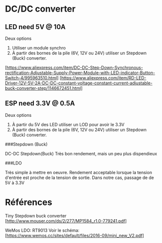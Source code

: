 # DC/DC converter

## LED need 5V @ 10A

  Deux options
  1. Utiliser un module synchro
  2. À partir des bornes de la pile (6V, 12V ou 24V) utiliser un Stepdown (Buck) converter.

[https://www.aliexpress.com/item/DC-DC-Step-Down-Synchronous-rectification-Adjustable-Supply-Power-Module-with-LED-indicator-Button-Switch-4/995963510.html]
[https://www.aliexpress.com/item/RD-LED-Driver-12V-5V-2A-DC-DC-constant-voltage-constant-current-adjustable-buck-converter-step/1146672451.html]

## ESP need 3.3V @ 0.5A

  Deux options
  1. À partir du 5V des LED utiliser un LOD pour avoir le 3.3V
  2. À partir des bornes de la pile (6V, 12V ou 24V) utiliser un Stepdown (Buck) converter.

###Stepdown (Buck)

  DC-DC Stepdown(Buck)
  Très bon rendement, mais un peu plus dispendieux

###LDO

  Très simple à mettre en oeuvre.
  Rendement acceptable lorsque la tension d'entrée est proche de la tension de sortie.
  Dans notre cas, passage de de 5V à 3.3V


# Références

Tiny Stepdown buck converter
[http://www.mouser.com/ds/2/277/MP1584_r1.0-779241.pdf]

WeMos LDO: RT9013
Voir le schéma: [https://www.wemos.cc/sites/default/files/2016-09/mini_new_V2.pdf]
